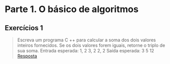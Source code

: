 # Parte 1. O básico de algoritmos

## Exercícios 1

> Escreva um programa C ++ para calcular a soma dos dois valores inteiros fornecidos. Se os dois valores forem iguais, retorne o triplo de sua soma.
> Entrada esperada:
> 1, 2
> 3, 2
> 2, 2
> Saída esperada:
> 3
> 5
> 12 <br/> 
> [Resposta](exerc_1.cpp)
